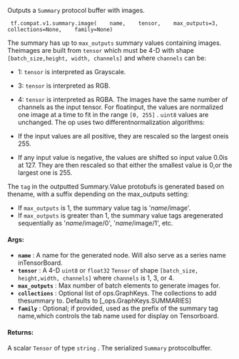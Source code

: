 Outputs a  `Summary`  protocol buffer with images.

```
 tf.compat.v1.summary.image(    name,    tensor,    max_outputs=3,    collections=None,    family=None) 
```

The summary has up to  `max_outputs`  summary values containing images. Theimages are built from  `tensor`  which must be 4-D with shape  `[batch_size,height, width, channels]`  and where  `channels`  can be:

- 1:  `tensor`  is interpreted as Grayscale.
- 3:  `tensor`  is interpreted as RGB.
- 4:  `tensor`  is interpreted as RGBA.
The images have the same number of channels as the input tensor. For floatinput, the values are normalized one image at a time to fit in the range `[0, 255]` .   `uint8`  values are unchanged.  The op uses two differentnormalization algorithms:

- If the input values are all positive, they are rescaled so the largest oneis 255.


- If any input value is negative, the values are shifted so input value 0.0is at 127.  They are then rescaled so that either the smallest value is 0,or the largest one is 255.


The  `tag`  in the outputted Summary.Value protobufs is generated based on thename, with a suffix depending on the max_outputs setting:

- If  `max_outputs`  is 1, the summary value tag is '*name*/image'.
- If  `max_outputs`  is greater than 1, the summary value tags aregenerated sequentially as '*name*/image/0', '*name*/image/1', etc.


#### Args:
- **`name`** : A name for the generated node. Will also serve as a series name inTensorBoard.
- **`tensor`** : A 4-D  `uint8`  or  `float32`   `Tensor`  of shape  `[batch_size, height,width, channels]`  where  `channels`  is 1, 3, or 4.
- **`max_outputs`** : Max number of batch elements to generate images for.
- **`collections`** : Optional list of ops.GraphKeys.  The collections to add thesummary to.  Defaults to [_ops.GraphKeys.SUMMARIES]
- **`family`** : Optional; if provided, used as the prefix of the summary tag name,which controls the tab name used for display on Tensorboard.


#### Returns:
A scalar  `Tensor`  of type  `string` . The serialized  `Summary`  protocolbuffer.

